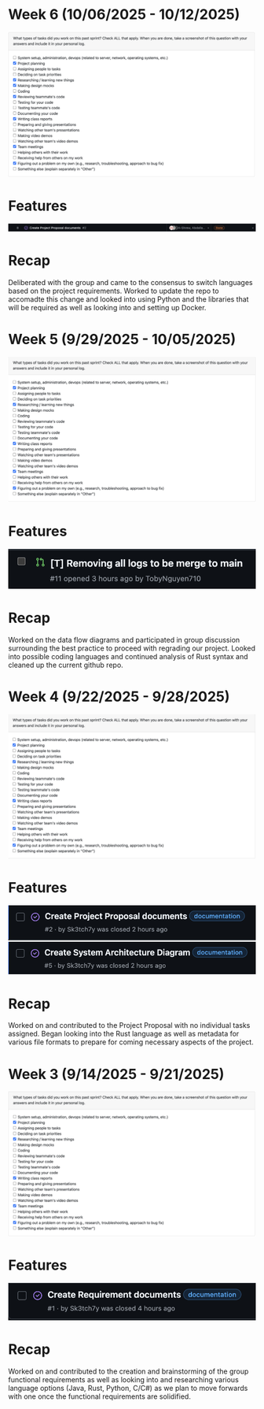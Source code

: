 # Week 6 (10/06/2025 - 10/12/2025)

![Week Six Tasks](Week6/WeekSixTasks.png)

# Features

![Week Six Features](Week6/WeekSixIssueOne.png)

# Recap

Deliberated with the group and came to the consensus to switch languages based on the project requirements. Worked to update the repo to accomadte this change and looked into using Python and the libraries that will be required as well as looking into and setting up Docker.

# Week 5 (9/29/2025 - 10/05/2025)

![Week Five Tasks](Week5/WeekFiveTasks.png)

# Features

![Week Five Features](Week5/WeekFiveIssueOne.png)

# Recap

Worked on the data flow diagrams and participated in group discussion surrounding the best practice to proceed with regrading our project. Looked into possible coding languages and continued analysis of Rust syntax and cleaned up the current github repo.

# Week 4 (9/22/2025 - 9/28/2025)

![Week Four Tasks](Week4/WeekFourTasks.png)

# Features

![Week Four Issue One](Week4/Week4Issue1.png)
![Week Four Issue Two](Week4/Week4Issue2.png)

# Recap

Worked on and contributed to the Project Proposal with no individual tasks assigned. Began looking into the Rust language as well as metadata for various file formats to prepare for coming necessary aspects of the project.

# Week 3 (9/14/2025 - 9/21/2025)

![Week Three Tasks](Week3/WeekThreeTasks.png)

# Features

![Week Three Issues](Week3/WeekThreeIssueTask.png)

# Recap

Worked on and contributed to the creation and brainstorming of the group functional requirements as well as looking into and researching various language options (Java, Rust, Python, C/C#) as we plan to move forwards with one once the functional requirements are solidified.
